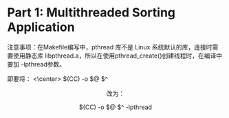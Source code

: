 # Part 1: Multithreaded Sorting Application
注意事项：在Makefile编写中，pthread 库不是 Linux 系统默认的库，连接时需要使用静态库 libpthread.a，所以在使用pthread_create()创建线程时，在编译中要加 -lpthread参数。

即要将：
  <\center> $(CC) -o $@ $^<center>
  
改为：

  $(CC) -o $@ $^ -lpthread
